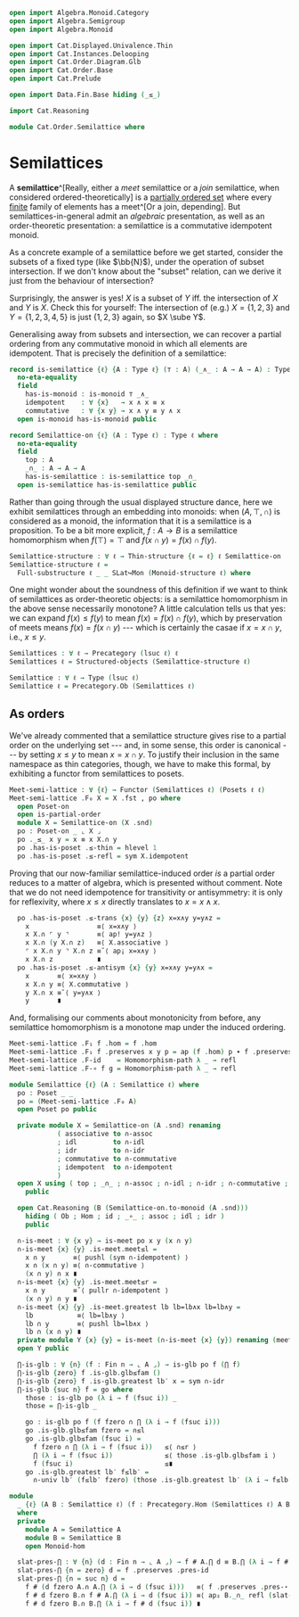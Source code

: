 ```agda
open import Algebra.Monoid.Category
open import Algebra.Semigroup
open import Algebra.Monoid

open import Cat.Displayed.Univalence.Thin
open import Cat.Instances.Delooping
open import Cat.Order.Diagram.Glb
open import Cat.Order.Base
open import Cat.Prelude

open import Data.Fin.Base hiding (_≤_)

import Cat.Reasoning

module Cat.Order.Semilattice where
```

# Semilattices

A **semilattice**^[Really, either a _meet_ semilattice or a _join_
semilattice, when considered ordered-theoretically] is a [partially
ordered set] where every [finite] family of elements has a meet^[Or a
join, depending]. But semilattices-in-general admit an _algebraic_
presentation, as well as an order-theoretic presentation: a semilattice
is a commutative idempotent monoid.

As a concrete example of a semilattice before we get started, consider
the subsets of a fixed type (like $\bb{N}$), under the operation of
subset intersection. If we don't know about the "subset" relation, can
we derive it just from the behaviour of intersection?

Surprisingly, the answer is yes! $X$ is a subset of $Y$ iff. the
intersection of $X$ and $Y$ is $X$. Check this for yourself: The
intersection of (e.g.) $X = \{ 1, 2, 3 \}$ and $Y = \{ 1, 2, 3, 4, 5 \}$
is just $\{ 1, 2, 3 \}$ again, so $X \sube Y$.

Generalising away from subsets and intersection, we can recover a
partial ordering from any commutative monoid in which all elements are
idempotent. That is precisely the definition of a semilattice:

[partially ordered set]: Cat.Order.Base.html
[finite]: Data.Fin.Base.html

```agda
record is-semilattice {ℓ} {A : Type ℓ} (⊤ : A) (_∧_ : A → A → A) : Type ℓ where
  no-eta-equality
  field
    has-is-monoid : is-monoid ⊤ _∧_
    idempotent    : ∀ {x}   → x ∧ x ≡ x
    commutative   : ∀ {x y} → x ∧ y ≡ y ∧ x
  open is-monoid has-is-monoid public

record Semilattice-on {ℓ} (A : Type ℓ) : Type ℓ where
  no-eta-equality
  field
    top : A
    _∩_ : A → A → A
    has-is-semilattice : is-semilattice top _∩_
  open is-semilattice has-is-semilattice public
```

<!--
```agda
  to-monoid : Monoid-on A
  to-monoid = record { has-is-monoid = has-is-monoid }

  ⋂ : ∀ {n} (f : Fin n → A) → A
  ⋂ {zero} f  = top
  ⋂ {suc n} f = f fzero ∩ ⋂ (λ i → f (fsuc i))

private unquoteDecl eqv = declare-record-iso eqv (quote is-semilattice)

is-semilattice-is-prop
  : ∀ {ℓ} {A : Type ℓ} (t : A) (m : A → A → A)
  → is-prop (is-semilattice t m)
is-semilattice-is-prop {A = A} t m x = Iso→is-hlevel 1 eqv (hlevel 1) x
  where instance
    h-l-a : H-Level A 2
    h-l-a = basic-instance 2 (is-semilattice.has-is-set x)
```
-->

Rather than going through the usual displayed structure dance, here we
exhibit semilattices through an embedding into monoids: when $(A, \top,
\cap)$ is considered as a monoid, the information that it is a
semilattice is a proposition. To be a bit more explicit, $f : A \to B$
is a semilattice homomorphism when $f(\top) = \top$ and $f(x \cap y) =
f(x) \cap f(y)$.

```agda
Semilattice-structure : ∀ ℓ → Thin-structure {ℓ = ℓ} ℓ Semilattice-on
Semilattice-structure ℓ =
  Full-substructure ℓ _ _ SLat↪Mon (Monoid-structure ℓ) where
```

<!--
```agda
  SLat↪Mon : ∀ x → Semilattice-on x ↣ Monoid-on x
  SLat↪Mon x .fst = Semilattice-on.to-monoid
  SLat↪Mon x .snd a (S , p) (T , q) = Σ-pathp {A = Semilattice-on x}
    (λ { i .Semilattice-on.top → (p ∙ sym q) i .Monoid-on.identity
       ; i .Semilattice-on._∩_ → (p ∙ sym q) i .Monoid-on._⋆_
       ; i .Semilattice-on.has-is-semilattice → r i
       })
    (λ { i j .Monoid-on.identity → sq j i .Monoid-on.identity
       ; i j .Monoid-on._⋆_ → sq j i .Monoid-on._⋆_
       ; i j .Monoid-on.has-is-monoid →
         is-prop→squarep (λ i j → hlevel {T = is-monoid (sq j i .Monoid-on.identity) (sq j i .Monoid-on._⋆_)} 1)
           (λ i → r i .is-semilattice.has-is-monoid)
           (λ i → p i .Monoid-on.has-is-monoid)
           (λ i → q i .Monoid-on.has-is-monoid)
           (λ _ → a .Monoid-on.has-is-monoid) i j
        })
    where
      r = is-prop→pathp
        (λ i → is-semilattice-is-prop ((p ∙ sym q) i .Monoid-on.identity) ((p ∙ sym q) i .Monoid-on._⋆_))
        (S .Semilattice-on.has-is-semilattice) (T .Semilattice-on.has-is-semilattice)
      sq : Square p (p ∙ sym q) refl q
      sq i j = hcomp (i ∨ ∂ j) λ where
        k (k = i0) → p j
        k (i = i1) → p (j ∨ k)
        k (j = i0) → p (i ∧ k)
        k (j = i1) → q (i ∨ ~ k)
```
-->

One might wonder about the soundness of this definition if we want to
think of semilattices as order-theoretic objects: is a semilattice
homomorphism in the above sense necessarily monotone? A little
calculation tells us that yes: we can expand $f(x) \le f(y)$ to mean
$f(x) = f(x) \cap f(y)$, which by preservation of meets means $f(x) =
f(x \cap y)$ --- which is certainly the casae if $x = x \cap y$, i.e.,
$x \le y$.

```agda
Semilattices : ∀ ℓ → Precategory (lsuc ℓ) ℓ
Semilattices ℓ = Structured-objects (Semilattice-structure ℓ)

Semilattice : ∀ ℓ → Type (lsuc ℓ)
Semilattice ℓ = Precategory.Ob (Semilattices ℓ)
```

<!--
```agda
record make-semilattice {ℓ} (A : Type ℓ) : Type ℓ where
  no-eta-equality
  field
    has-is-set  : is-set A
    top         : A
    op          : A → A → A
    idl         : ∀ {x} → op top x ≡ x
    associative : ∀ {x y z} → op x (op y z) ≡ op (op x y) z
    commutative : ∀ {x y} → op x y ≡ op y x
    idempotent  : ∀ {x} → op x x ≡ x

module _ where
  open Semilattice-on
  open is-semilattice
  open make-semilattice

  to-semilattice-on : ∀ {ℓ} {A : Type ℓ} → make-semilattice A → Semilattice-on A
  to-semilattice-on s .top = s .top
  to-semilattice-on s ._∩_ = s .op
  to-semilattice-on s .has-is-semilattice .has-is-monoid .has-is-semigroup .has-is-magma =
    record { has-is-set = s .has-is-set }
  to-semilattice-on s .has-is-semilattice .has-is-monoid .has-is-semigroup .associative =
    s .associative
  to-semilattice-on s .has-is-semilattice .has-is-monoid .idl = s .idl
  to-semilattice-on s .has-is-semilattice .has-is-monoid .idr = s .commutative ∙ s .idl
  to-semilattice-on s .has-is-semilattice .idempotent = s .idempotent
  to-semilattice-on s .has-is-semilattice .commutative = s .commutative

  to-semilattice : ∀ {ℓ} {A : Type ℓ} → make-semilattice A → Semilattice ℓ
  ∣ to-semilattice s .fst ∣ = _
  to-semilattice s .fst .is-tr = s .has-is-set
  to-semilattice s .snd = to-semilattice-on s

open Functor
```
-->

## As orders

We've already commented that a semilattice structure gives rise to a
partial order on the underlying set --- and, in some sense, this order
is canonical --- by setting $x \le y$ to mean $x = x \cap y$. To justify
their inclusion in the same namespace as thin categories, though, we
have to make this formal, by exhibiting a functor from semilattices to
posets.

```agda
Meet-semi-lattice : ∀ {ℓ} → Functor (Semilattices ℓ) (Posets ℓ ℓ)
Meet-semi-lattice .F₀ X = X .fst , po where
  open Poset-on
  open is-partial-order
  module X = Semilattice-on (X .snd)
  po : Poset-on _ ⌞ X ⌟
  po ._≤_ x y = x ≡ x X.∩ y
  po .has-is-poset .≤-thin = hlevel 1
  po .has-is-poset .≤-refl = sym X.idempotent
```

Proving that our now-familiar semilattice-induced order _is_ a partial
order reduces to a matter of algebra, which is presented without
comment. Note that we do not need idempotence for transitivity or
antisymmetry: it is only for reflexivity, where $x \le x$ directly
translates to $x = x \land x$.

```agda
  po .has-is-poset .≤-trans {x} {y} {z} x=x∧y y=y∧z =
    x                 ≡⟨ x=x∧y ⟩
    x X.∩ ⌜ y ⌝       ≡⟨ ap! y=y∧z ⟩
    x X.∩ (y X.∩ z)   ≡⟨ X.associative ⟩
    ⌜ x X.∩ y ⌝ X.∩ z ≡˘⟨ ap¡ x=x∧y ⟩
    x X.∩ z           ∎
  po .has-is-poset .≤-antisym {x} {y} x=x∧y y=y∧x =
    x       ≡⟨ x=x∧y ⟩
    x X.∩ y ≡⟨ X.commutative ⟩
    y X.∩ x ≡˘⟨ y=y∧x ⟩
    y       ∎
```

And, formalising our comments about monotonicity from before, any
semilattice homomorphism is a monotone map under the induced ordering.

```agda
Meet-semi-lattice .F₁ f .hom = f .hom
Meet-semi-lattice .F₁ f .preserves x y p = ap (f .hom) p ∙ f .preserves .Monoid-hom.pres-⋆ _ _
Meet-semi-lattice .F-id    = Homomorphism-path λ _ → refl
Meet-semi-lattice .F-∘ f g = Homomorphism-path λ _ → refl
```

<!-- TODO [Amy 2022-12-28]
Comment on the interface?
-->

```agda
module Semilattice {ℓ} (A : Semilattice ℓ) where
  po : Poset _ _
  po = (Meet-semi-lattice .F₀ A)
  open Poset po public

  private module X = Semilattice-on (A .snd) renaming
            ( associative to ∩-assoc
            ; idl         to ∩-idl
            ; idr         to ∩-idr
            ; commutative to ∩-commutative
            ; idempotent  to ∩-idempotent
            )
  open X using ( top ; _∩_ ; ∩-assoc ; ∩-idl ; ∩-idr ; ∩-commutative ; ∩-idempotent ; ⋂ )
    public

  open Cat.Reasoning (B (Semilattice-on.to-monoid (A .snd)))
    hiding ( Ob ; Hom ; id ; _∘_ ; assoc ; idl ; idr )
    public

  ∩-is-meet : ∀ {x y} → is-meet po x y (x ∩ y)
  ∩-is-meet {x} {y} .is-meet.meet≤l =
    x ∩ y       ≡⟨ pushl (sym ∩-idempotent) ⟩
    x ∩ (x ∩ y) ≡⟨ ∩-commutative ⟩
    (x ∩ y) ∩ x ∎
  ∩-is-meet {x} {y} .is-meet.meet≤r =
    x ∩ y       ≡˘⟨ pullr ∩-idempotent ⟩
    (x ∩ y) ∩ y ∎
  ∩-is-meet {x} {y} .is-meet.greatest lb lb=lb∧x lb=lb∧y =
    lb           ≡⟨ lb=lb∧y ⟩
    lb ∩ y       ≡⟨ pushl lb=lb∧x ⟩
    lb ∩ (x ∩ y) ∎
  private module Y {x} {y} = is-meet (∩-is-meet {x} {y}) renaming (meet≤l to ∩≤l ; meet≤r to ∩≤r ; greatest to ∩-univ)
  open Y public

  ⋂-is-glb : ∀ {n} (f : Fin n → ⌞ A ⌟) → is-glb po f (⋂ f)
  ⋂-is-glb {zero} f .is-glb.glb≤fam ()
  ⋂-is-glb {zero} f .is-glb.greatest lb′ x = sym ∩-idr
  ⋂-is-glb {suc n} f = go where
    those : is-glb po (λ i → f (fsuc i)) _
    those = ⋂-is-glb _

    go : is-glb po f (f fzero ∩ ⋂ (λ i → f (fsuc i)))
    go .is-glb.glb≤fam fzero = ∩≤l
    go .is-glb.glb≤fam (fsuc i) =
      f fzero ∩ ⋂ (λ i → f (fsuc i))   ≤⟨ ∩≤r ⟩
      ⋂ (λ i → f (fsuc i))             ≤⟨ those .is-glb.glb≤fam i ⟩
      f (fsuc i)                       ≤∎
    go .is-glb.greatest lb′ f≤lb′ =
      ∩-univ lb′ (f≤lb′ fzero) (those .is-glb.greatest lb′ (λ i → f≤lb′ (fsuc i)))

module
  _ {ℓ} (A B : Semilattice ℓ) (f : Precategory.Hom (Semilattices ℓ) A B)
  where
  private
    module A = Semilattice A
    module B = Semilattice B
    open Monoid-hom

  slat-pres-⋂ : ∀ {n} (d : Fin n → ⌞ A ⌟) → f # A.⋂ d ≡ B.⋂ (λ i → f # d i)
  slat-pres-⋂ {n = zero} d = f .preserves .pres-id
  slat-pres-⋂ {n = suc n} d =
    f # (d fzero A.∩ A.⋂ (λ i → d (fsuc i)))   ≡⟨ f .preserves .pres-⋆ _ _ ⟩
    f # d fzero B.∩ f # A.⋂ (λ i → d (fsuc i)) ≡⟨ ap₂ B._∩_ refl (slat-pres-⋂ λ i → d (fsuc i)) ⟩
    f # d fzero B.∩ B.⋂ (λ i → f # d (fsuc i)) ∎
